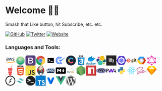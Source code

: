 # Welcome 👋🏻

Smash that Like button, hit Subscribe, etc. etc.

[![GitHub](https://img.shields.io/github/followers/bluemwhitew?label=Follow%20%40bluemwhitew&logo=github&style=for-the-badge)](https://www.github.com/bluemwhitew)
[![Twitter](https://img.shields.io/twitter/follow/bluemwhitew?color=1da1f2&logo=twitter&style=for-the-badge)](https://www.twitter.com/intent/follow?screen_name=bluemwhitew)
[![Website](https://img.shields.io/website?label=bluemwhitew.com&style=for-the-badge&url=https%3A%2F%2Fwww.bluemwhitew.com)](https://www.bluemwhitew.com)

### Languages and Tools:

<img align="left" alt="Amazon Web Services" src="https://raw.githubusercontent.com/github/explore/80688e429a7d4ef2fca1e82350fe8e3517d3494d/topics/aws/aws.png" width="32px"/>
<img align="left" alt="Atom" src="https://raw.githubusercontent.com/github/explore/80688e429a7d4ef2fca1e82350fe8e3517d3494d/topics/atom/atom.png" width="32px"/>
<img align="left" alt="Bootstrap" src="https://raw.githubusercontent.com/github/explore/68490cf2f8264eb593dfca8da49ae3c1b72a8e4d/topics/bootstrap/bootstrap.png" width="32px"/>
<img align="left" alt="Chrome" src="https://raw.githubusercontent.com/github/explore/80688e429a7d4ef2fca1e82350fe8e3517d3494d/topics/chrome/chrome.png" width="32px"/>
<img align="left" alt="CLI" src="https://raw.githubusercontent.com/github/explore/aca0b3b69ca680013b925338b0cc428190aa42dc/topics/cli/cli.png" width="32px"/>
<img align="left" alt="Codeception" src="https://raw.githubusercontent.com/github/explore/f4efdd3be835784d657ba5c0826be6c0c071e025/topics/codeception/codeception.png" width="32px"/>
<img align="left" alt="Contentful" src="https://raw.githubusercontent.com/github/explore/80688e429a7d4ef2fca1e82350fe8e3517d3494d/topics/contentful/contentful.png" width="32px"/>
<img align="left" alt="CSS3" src="https://raw.githubusercontent.com/github/explore/80688e429a7d4ef2fca1e82350fe8e3517d3494d/topics/css/css.png" width="32px"/>
<img align="left" alt="Docker" src="https://raw.githubusercontent.com/github/explore/80688e429a7d4ef2fca1e82350fe8e3517d3494d/topics/docker/docker.png" width="32px"/>
<img align="left" alt="Elasticsearch" src="https://raw.githubusercontent.com/github/explore/d73b58ded658144cd29547485b8537306012eb86/topics/elasticsearch/elasticsearch.png" width="32px"/>
<img align="left" alt="Eleventy" src="https://raw.githubusercontent.com/github/explore/5b2680c3a2b1a19ad49dfc354d2ccc6c1c333381/topics/eleventy/eleventy.png" width="32px"/>
<img align="left" alt="ESLint" src="https://raw.githubusercontent.com/github/explore/80688e429a7d4ef2fca1e82350fe8e3517d3494d/topics/eslint/eslint.png" width="32px"/>
<img align="left" alt="Git" src="https://raw.githubusercontent.com/github/explore/80688e429a7d4ef2fca1e82350fe8e3517d3494d/topics/git/git.png" width="32px"/>
<img align="left" alt="Google Cloud" src="https://raw.githubusercontent.com/github/explore/673d689e4192d167c76cd07fcaf9f0d3401ead30/topics/google-cloud/google-cloud.png" width="32px"/>
<img align="left" alt="GraphQL" src="https://raw.githubusercontent.com/github/explore/80688e429a7d4ef2fca1e82350fe8e3517d3494d/topics/graphql/graphql.png" width="32px"/>
<img align="left" alt="Gulp" src="https://raw.githubusercontent.com/github/explore/80688e429a7d4ef2fca1e82350fe8e3517d3494d/topics/gulp/gulp.png" width="32px"/>
<img align="left" alt="HTML5" src="https://raw.githubusercontent.com/github/explore/80688e429a7d4ef2fca1e82350fe8e3517d3494d/topics/html/html.png" width="32px"/>
<img align="left" alt="JavaScript" src="https://raw.githubusercontent.com/github/explore/80688e429a7d4ef2fca1e82350fe8e3517d3494d/topics/javascript/javascript.png" width="32px"/>
<img align="left" alt="Jenkins" src="https://raw.githubusercontent.com/github/explore/4546263bd5739353083c33dada43f8f31e7d1fd6/topics/jenkins/jenkins.png" width="32px"/>
<img align="left" alt="LESS" src="https://raw.githubusercontent.com/github/explore/80688e429a7d4ef2fca1e82350fe8e3517d3494d/topics/less/less.png" width="32px"/>
<img align="left" alt="Markdown" src="https://raw.githubusercontent.com/github/explore/80688e429a7d4ef2fca1e82350fe8e3517d3494d/topics/markdown/markdown.png" width="32px"/>
<img align="left" alt="MySQL" src="https://raw.githubusercontent.com/github/explore/80688e429a7d4ef2fca1e82350fe8e3517d3494d/topics/mysql/mysql.png" width="32px"/>
<img align="left" alt="Node.js" src="https://raw.githubusercontent.com/github/explore/80688e429a7d4ef2fca1e82350fe8e3517d3494d/topics/nodejs/nodejs.png" width="32px"/>
<img align="left" alt="NPM" src="https://raw.githubusercontent.com/github/explore/80688e429a7d4ef2fca1e82350fe8e3517d3494d/topics/npm/npm.png" width="32px"/>
<img align="left" alt="PHP" src="https://raw.githubusercontent.com/github/explore/80688e429a7d4ef2fca1e82350fe8e3517d3494d/topics/php/php.png" width="32px"/>
<img align="left" alt="PWA" src="https://raw.githubusercontent.com/github/explore/80688e429a7d4ef2fca1e82350fe8e3517d3494d/topics/pwa/pwa.png" width="32px"/>
<img align="left" alt="Python" src="https://raw.githubusercontent.com/github/explore/80688e429a7d4ef2fca1e82350fe8e3517d3494d/topics/python/python.png" width="32px"/>
<img align="left" alt="React" src="https://raw.githubusercontent.com/github/explore/80688e429a7d4ef2fca1e82350fe8e3517d3494d/topics/react/react.png" width="32px"/>
<img align="left" alt="Sass" src="https://raw.githubusercontent.com/github/explore/80688e429a7d4ef2fca1e82350fe8e3517d3494d/topics/sass/sass.png" width="32px"/>
<img align="left" alt="Sketch" src="https://raw.githubusercontent.com/github/explore/80688e429a7d4ef2fca1e82350fe8e3517d3494d/topics/sketch/sketch.png" width="32px"/>
<img align="left" alt="Socket.IO" src="https://raw.githubusercontent.com/github/explore/3b2a1369c4274c39f100275756e61c981a41b5e4/topics/socket-io/socket-io.png" width="32px"/>
<img align="left" alt="Tailwind CSS" src="https://raw.githubusercontent.com/github/explore/80688e429a7d4ef2fca1e82350fe8e3517d3494d/topics/tailwind/tailwind.png" width="32px"/>
<img align="left" alt="Terminal" src="https://raw.githubusercontent.com/github/explore/80688e429a7d4ef2fca1e82350fe8e3517d3494d/topics/terminal/terminal.png" width="32px"/>
<img align="left" alt="TypeScript" src="https://raw.githubusercontent.com/github/explore/80688e429a7d4ef2fca1e82350fe8e3517d3494d/topics/typescript/typescript.png" width="32px"/>
<img align="left" alt="Vagrant" src="https://raw.githubusercontent.com/github/explore/80688e429a7d4ef2fca1e82350fe8e3517d3494d/topics/vagrant/vagrant.png" width="32px"/>
<img align="left" alt="Vue" src="https://raw.githubusercontent.com/github/explore/80688e429a7d4ef2fca1e82350fe8e3517d3494d/topics/vue/vue.png" width="32px"/>
<img align="left" alt="WordPress" src="https://raw.githubusercontent.com/github/explore/80688e429a7d4ef2fca1e82350fe8e3517d3494d/topics/wordpress/wordpress.png" width="32px"/>
